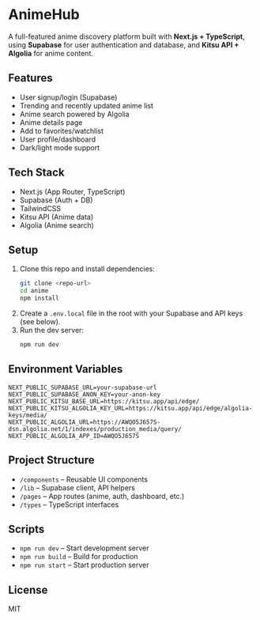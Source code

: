 # AnimeHub

A full-featured anime discovery platform built with **Next.js + TypeScript**, using **Supabase** for user authentication and database, and **Kitsu API + Algolia** for anime content.

## Features
- User signup/login (Supabase)
- Trending and recently updated anime list
- Anime search powered by Algolia
- Anime details page
- Add to favorites/watchlist
- User profile/dashboard
- Dark/light mode support

## Tech Stack
- Next.js (App Router, TypeScript)
- Supabase (Auth + DB)
- TailwindCSS
- Kitsu API (Anime data)
- Algolia (Anime search)

## Setup
1. Clone this repo and install dependencies:
   ```bash
   git clone <repo-url>
   cd anime
   npm install
   ```
2. Create a `.env.local` file in the root with your Supabase and API keys (see below).
3. Run the dev server:
   ```bash
   npm run dev
   ```

## Environment Variables
```
NEXT_PUBLIC_SUPABASE_URL=your-supabase-url
NEXT_PUBLIC_SUPABASE_ANON_KEY=your-anon-key
NEXT_PUBLIC_KITSU_BASE_URL=https://kitsu.app/api/edge/
NEXT_PUBLIC_KITSU_ALGOLIA_KEY_URL=https://kitsu.app/api/edge/algolia-keys/media/
NEXT_PUBLIC_ALGOLIA_URL=https://AWQO5J657S-dsn.algolia.net/1/indexes/production_media/query/
NEXT_PUBLIC_ALGOLIA_APP_ID=AWQO5J657S
```

## Project Structure
- `/components` – Reusable UI components
- `/lib` – Supabase client, API helpers
- `/pages` – App routes (anime, auth, dashboard, etc.)
- `/types` – TypeScript interfaces

## Scripts
- `npm run dev` – Start development server
- `npm run build` – Build for production
- `npm run start` – Start production server

## License
MIT
